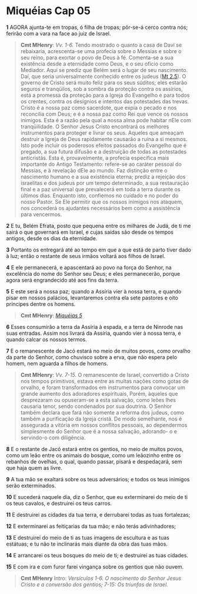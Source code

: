 # Miquéias Cap 05

**1** 	AGORA ajunta-te em tropas, ó filha de tropas; pôr-se-á cerco contra nós; ferirão com a vara na face ao juiz de Israel.

> **Cmt MHenry**: *Vv. 1-6.* Tendo mostrado o quanto a casa de Davi se rebaixaria, acrescenta-se uma profecia sobre o Messias e sobre o seu reino, para exortar o povo de Deus à fé. Comenta-se a sua existência desde a eternidade como Deus, e o seu ofício como Mediador. Aqui se prediz que Belém será o lugar de seu nascimento. Daí, que seria universalmente conhecido entre os judeus ([Mt 2.5](../40N-Mt/02.md#5)). O governo de Cristo será muito feliz para os seus súditos; eles estarão seguros e tranqüilos, sob a sombra da proteção contra os assírios, está a promessa da proteção para a Igreja do Evangelho e para todos os crentes, contra os desígnios e intentos das potestades das trevas. Cristo é a nossa paz como sacerdote, que expia o pecado e nos reconcilia com Deus; e é a nossa paz como Rei que vence os nossos inimigos. Esta é a razão pela qual a nossa alma pode habitar nEle com tranqüilidade. O Senhor Jesus Cristo encontrará os melhores instrumentos para proteger e livrar os seus. Aqueles que ameaçam destruir a Igreja de Deus rapidamente causarão a ruína a si mesmos. Isto pode incluir os poderosos efeitos passados do Evangelho que é pregado, a sua futura difusão e a destruição de todas as potestades anticristãs. Esta é, provavelmente, a profecia específica mais importante do Antigo Testamento: refere-se ao caráter pessoal do Messias, e à revelação dEle ao mundo. Faz distinção entre o nascimento humano e a sua existência eterna; prediz a rejeição dos israelitas e dos judeus por um tempo determinado, a sua restauração final e a paz universal que prevalecerá em toda a terra durante os últimos dias. Enquanto isto, confiemos no cuidado e no poder do nosso Pastor. Se Ele permitir que os nossos inimigos nos ataquem, nos concederá os ajudantes necessários bem como a assistência para vencermos.

**2** 	E tu, Belém Efrata, posto que pequena entre os milhares de Judá, de ti me sairá o que governará em Israel, e cujas saídas são desde os tempos antigos, desde os dias da eternidade.

**3** 	Portanto os entregará até ao tempo em que a que está de parto tiver dado à luz; então o restante de seus irmãos voltará aos filhos de Israel.

**4** 	E ele permanecerá, e apascentará ao povo na força do Senhor, na excelência do nome do Senhor seu Deus; e eles permanecerão, porque agora será engrandecido até aos fins da terra.

**5** 	E este será a nossa paz; quando a Assíria vier à nossa terra, e quando pisar em nossos palácios, levantaremos contra ela sete pastores e oito príncipes dentre os homens.

> **Cmt MHenry**: *[Miquéias 5](../33A-Mq/05.md#0)*

**6** 	Esses consumirão a terra da Assíria à espada, e a terra de Ninrode nas suas entradas. Assim nos livrará da Assíria, quando vier à nossa terra, e quando calcar os nossos termos.

**7** 	E o remanescente de Jacó estará no meio de muitos povos, como orvalho da parte do Senhor, como chuvisco sobre a erva, que não espera pelo homem, nem aguarda a filhos de homens.

> **Cmt MHenry**: *Vv. 7-15.* O remanescente de Israel, convertido a Cristo nos tempos primitivos, estava entre as muitas nações como gotas de orvalho, e foram transformados em instrumentos para convocar um grande aumento dos adoradores espirituais, Porém, àqueles que desprezaram ou opuseram-se a esta salvação, como leões lhes causaria tenor, sendo condenados por sua doutrina. O Senhor também declara que fará não somente a reforma dos judeus, como também a purificação da Igreja cristã. De modo semelhante, nos é assegurada a vitória em nossos conflitos pessoais, ao dependermos simplesmente do Senhor que é a nossa salvação, adorando- o e servindo-o com diligência.

**8** 	E o restante de Jacó estará entre os gentios, no meio de muitos povos, como um leão entre os animais do bosque, como um leãozinho entre os rebanhos de ovelhas, o qual, quando passar, pisará e despedaçará, sem que haja quem as livre.

**9** 	A tua mão se exaltará sobre os teus adversários; e todos os teus inimigos serão exterminados.

**10** 	E sucederá naquele dia, diz o Senhor, que eu exterminarei do meio de ti os teus cavalos, e destruirei os teus carros.

**11** 	E destruirei as cidades da tua terra, e derrubarei todas as tuas fortalezas;

**12** 	E exterminarei as feitiçarias da tua mão; e não terás adivinhadores;

**13** 	E destruirei do meio de ti as tuas imagens de escultura e as tuas estátuas; e tu não te inclinarás mais diante da obra das tuas mãos.

**14** 	E arrancarei os teus bosques do meio de ti; e destruirei as tuas cidades.

**15** 	E com ira e com furor farei vingança sobre os gentios que não ouvem.


> **Cmt MHenry** Intro: *Versículos 1-6. O nascimento do Senhor Jesus Cristo e a conversão dos gentios; 7-15: Os triunfas de Israel.*